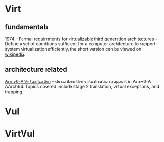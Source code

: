 # Virt

## fundamentals
1974 -
[Formal requirements for virtualizable third generation architectures](http://citeseerx.ist.psu.edu/viewdoc/download?doi=10.1.1.141.4815&rep=rep1&type=pdf) -
Define a set of conditions sufficient for a computer architecture to support system virtualization efficiently, the short version can be viewed on [wikipedia](https://en.wikipedia.org/wiki/Popek_and_Goldberg_virtualization_requirements).

## architecture related
[Armv8-A Virtualization](https://developer.arm.com/architectures/learn-the-architecture/armv8-a-virtualization/single-page) -
describes the virtualization support in Armv8-A AArch64. Topics covered include stage 2 translation, virtual exceptions, and trapping.



# Vul

# VirtVul

